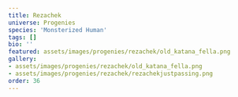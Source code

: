 ```yaml
---
title: Rezachek
universe: Progenies
species: 'Monsterized Human'
tags: []
bio: ''
featured: assets/images/progenies/rezachek/old_katana_fella.png
gallery:
- assets/images/progenies/rezachek/old_katana_fella.png
- assets/images/progenies/rezachek/rezachekjustpassing.png
order: 36
---
```


